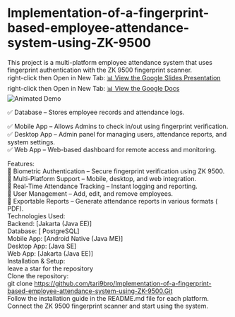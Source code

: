 # Implementation-of-a-fingerprint-based-employee-attendance-system-using-ZK-9500  
This project is a multi-platform employee attendance system that uses fingerprint authentication with the ZK 9500 fingerprint scanner.  
right-click then Open in New Tab: <a href="https://docs.google.com/presentation/d/e/2PACX-1vQryQA69CA-fxBod89roYTb_cmPlB099sL7KjzNkK-0UA-dAgpMs3sQS7E0TVdPkjEAB_kT1WvML29I/pub?start=false&loop=false&delayms=3000" target="_blank">📊 View the Google Slides Presentation</a>  
right-click then Open in New Tab: <a href="https://docs.google.com/document/d/e/2PACX-1vTTbM2ccp6zz7UrWqQ2mA6mReDd04cvtNzcsb_hdCrfIeZ5KiYN1yiPFWYgJbJ8BQ/pub" target="_blank">📊 View the Google Docs </a>
![Animated Demo](https://raw.githubusercontent.com/tari9bro/Implementation-of-a-fingerprint-based-employee-attendance-system-using-ZK-9500/main/Images/web.gif)


    
✅ Database – Stores employee records and attendance logs.  

✅ Mobile App – Allows Admins to check in/out using fingerprint verification.  
✅ Desktop App – Admin panel for managing users, attendance reports, and system settings.  
✅ Web App – Web-based dashboard for remote access and monitoring.  

Features:  
🔹 Biometric Authentication – Secure fingerprint verification using ZK 9500.  
🔹 Multi-Platform Support – Mobile, desktop, and web integration.  
🔹 Real-Time Attendance Tracking – Instant logging and reporting.  
🔹 User Management – Add, edit, and remove employees.  
🔹 Exportable Reports – Generate attendance reports in various formats ( PDF).  
Technologies Used:  
Backend: [Jakarta (Java EE)]  
Database: [ PostgreSQL]  
Mobile App: [Android Native (Java ME)]  
Desktop App: [Java SE]  
Web App: [Jakarta (Java EE)]  
Installation & Setup:  
leave a star for the repository  
Clone the repository:  
git clone https://github.com/tari9bro/Implementation-of-a-fingerprint-based-employee-attendance-system-using-ZK-9500.Git  
Follow the installation guide in the README.md file for each platform.  
Connect the ZK 9500 fingerprint scanner and start using the system.  

